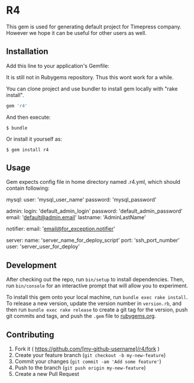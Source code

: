 # R4

This gem is used for generating default project for Timepress company. However we hope it can be useful for other users as well.

## Installation

Add this line to your application's Gemfile:

It is still not in Rubygems repository. Thus this wont work for a while.

You can clone project and use bundler to install gem locally with "rake install".

```ruby
gem 'r4'
```

And then execute:

    $ bundle

Or install it yourself as:

    $ gem install r4

## Usage

Gem expects config file in home directory named .r4.yml, which should contain following:

mysql:
  user: 'mysql_user_name'
  password: 'mysql_password'

admin:
  login: 'default_admin_login'
  password: 'default_admin_password'
  email: 'default@admin.email'
  lastname: 'AdminLastName'

notifier:
  email: 'email@for_exception.notifier'

server:
  name: 'server_name_for_deploy_script'
  port: 'ssh_port_number'
  user: 'server_user_for_deploy'

## Development

After checking out the repo, run `bin/setup` to install dependencies. Then, run `bin/console` for an interactive prompt that will allow you to experiment.

To install this gem onto your local machine, run `bundle exec rake install`. To release a new version, update the version number in `version.rb`, and then run `bundle exec rake release` to create a git tag for the version, push git commits and tags, and push the `.gem` file to [rubygems.org](https://rubygems.org).

## Contributing

1. Fork it ( https://github.com/[my-github-username]/r4/fork )
2. Create your feature branch (`git checkout -b my-new-feature`)
3. Commit your changes (`git commit -am 'Add some feature'`)
4. Push to the branch (`git push origin my-new-feature`)
5. Create a new Pull Request
